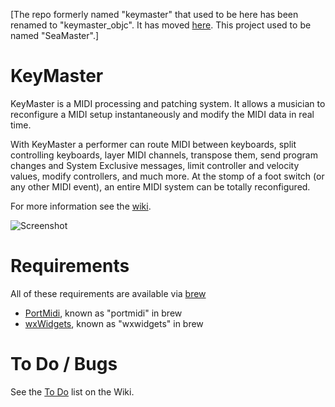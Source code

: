 [The repo formerly named "keymaster" that used to be here has been renamed
to "keymaster\_objc". It has moved
[here](https://github.com/jimm/keymaster_objc). This project used to be
named "SeaMaster".]

# KeyMaster

KeyMaster is a MIDI processing and patching system. It allows a musician to
reconfigure a MIDI setup instantaneously and modify the MIDI data in real
time.

With KeyMaster a performer can route MIDI between keyboards, split
controlling keyboards, layer MIDI channels, transpose them, send program
changes and System Exclusive messages, limit controller and velocity values,
modify controllers, and much more. At the stomp of a foot switch (or any
other MIDI event), an entire MIDI system can be totally reconfigured.

For more information see the [wiki](https://github.com/jimm/keymaster/wiki).

![Screenshot](https://raw.githubusercontent.com/wiki/jimm/keymaster/images/km_screen_shot.png)

# Requirements

All of these requirements are available via [brew](https://brew.sh/)

- [PortMidi](https://github.com/PortMidi/portmidi), known as "portmidi" in brew
- [wxWidgets](https://wxwidgets.org/), known as "wxwidgets" in brew

# To Do / Bugs

See the [To Do](https://github.com/jimm/keymaster/wiki/To-Do) list on the
Wiki.
